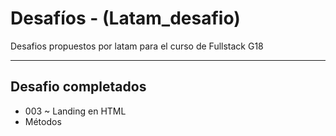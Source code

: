 # Desafíos - (Latam_desafio)
Desafios propuestos por latam para el curso de Fullstack  G18

<hr>

## Desafio completados
* 003 ~ Landing en HTML
* Métodos
